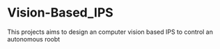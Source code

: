 # Vision-Based_IPS
This projects aims to design an computer vision based IPS to control an autonomous roobt

